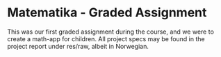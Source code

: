 # Matematika - Graded Assignment

This was our first graded assignment during the course, and we were to create a math-app for children.
All project specs may be found in the project report under res/raw, albeit in Norwegian.

